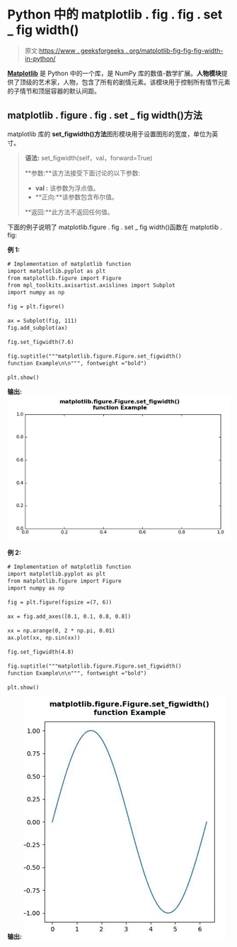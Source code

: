 # Python 中的 matplotlib . fig . fig . set _ fig width()

> 原文:[https://www . geeksforgeeks . org/matplotlib-fig-fig-fig-width-in-python/](https://www.geeksforgeeks.org/matplotlib-figure-figure-set_figwidth-in-python/)

[**Matplotlib**](https://www.geeksforgeeks.org/python-introduction-matplotlib/) 是 Python 中的一个库，是 NumPy 库的数值-数学扩展。**人物模块**提供了顶级的艺术家，人物，包含了所有的剧情元素。该模块用于控制所有情节元素的子情节和顶层容器的默认间距。

## matplotlib . figure . fig . set _ fig width()方法

matplotlib 库的 **set_figwidth()方法**图形模块用于设置图形的宽度，单位为英寸。

> **语法:** set_figwidth(self，val，forward=True)
> 
> **参数:**该方法接受下面讨论的以下参数:
> 
> *   **val :** 该参数为浮点值。
> *   **正向:**该参数包含布尔值。
> 
> **返回:**此方法不返回任何值。

下面的例子说明了 matplotlib.figure . fig . set _ fig width()函数在 matplotlib . fig:

**例 1:**

```
# Implementation of matplotlib function 
import matplotlib.pyplot as plt 
from matplotlib.figure import Figure
from mpl_toolkits.axisartist.axislines import Subplot 
import numpy as np 

fig = plt.figure() 

ax = Subplot(fig, 111) 
fig.add_subplot(ax)

fig.set_figwidth(7.6)

fig.suptitle("""matplotlib.figure.Figure.set_figwidth()
function Example\n\n""", fontweight ="bold") 

plt.show()
```

**输出:**
![](img/a0cd94a247cad051201cb88a092716ae.png)

**例 2:**

```
# Implementation of matplotlib function 
import matplotlib.pyplot as plt 
from matplotlib.figure import Figure
import numpy as np 

fig = plt.figure(figsize =(7, 6)) 

ax = fig.add_axes([0.1, 0.1, 0.8, 0.8])

xx = np.arange(0, 2 * np.pi, 0.01) 
ax.plot(xx, np.sin(xx)) 

fig.set_figwidth(4.8)

fig.suptitle("""matplotlib.figure.Figure.set_figwidth()
function Example\n\n""", fontweight ="bold") 

plt.show() 
```

**输出:**
![](img/067e6edda8b325bc451c8effbdd9c3ca.png)